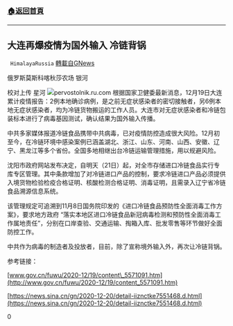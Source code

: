 ###  [:house:返回首頁](https://github.com/ourhimalayas/txt)
---

## 大连再爆疫情为国外输入 冷链背锅
` HimalayaRussia` [轉載自GNews](https://gnews.org/zh-hans/670598/)

俄罗斯莫斯科喀秋莎农场 银河

校对上传 星河
![]()![](https://gnews-media-offload.s3.amazonaws.com/wp-content/uploads/2020/12/20154332/789-1.jpg)pervostolnik.ru.com
根据国家卫健委最新消息，12月19日大连累计疫情报告：2例本地确诊病例，是之前无症状感染者的密切接触者，另6例本地无症状感染者，均为冷链货物搬运的工作人员。大连市对无症状感染者和冷链包装标本进行了病毒基因测试，确认结果为国外输入传播。

中共多家媒体报道冷链食品携带中共病毒，已对疫情防控造成很大风险。12月初至今，在冷链环境中感染案例已涵盖湖北、浙江、山东、河南、山西、安徽、辽宁、黑龙江等多个省份。全国多地相继出台冷链运输管理措施，用以规避风险。

沈阳市政府网站发布决定，自明天（21日）起，对全市存储进口冷链食品实行专库专区管理。其中条款增加了对冷链进口产品的控制，要求冷链进口产品必须提供入境货物检验检疫合格证明、核酸检测合格证明、消毒证明，且需录入辽宁省冷链食品溯源信息系统。

该管理规定可追溯到11月8日国务院印发的《进口冷链食品预防性全面消毒工作方案》，要求地方政府 “落实本地区进口冷链食品新冠病毒检测和预防性全面消毒工作属地责任”，分别在口岸查验、交通运输、掏箱入库、批发零售等环节做好全面防控工作。

中共作为病毒的制造者及投放者，目前，除了宣称境外输入外，再次让冷链背锅。

参考链接：

[www.gov.cn/fuwu/2020-12/19/content\_5571091.htm](http://www.gov.cn/fuwu/2020-12/19/content_5571091.htm)

[https://news.sina.cn/gn/2020-12-20/detail-iiznctke7551468.d.html](https://news.sina.cn/gn/2020-12-20/detail-iiznctke7551468.d.html)

0
